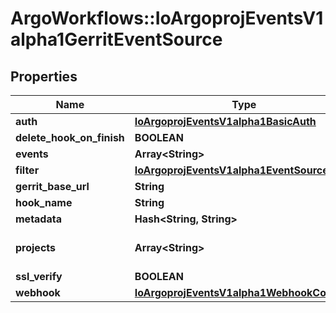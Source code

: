 # ArgoWorkflows::IoArgoprojEventsV1alpha1GerritEventSource

## Properties
Name | Type | Description | Notes
------------ | ------------- | ------------- | -------------
**auth** | [**IoArgoprojEventsV1alpha1BasicAuth**](IoArgoprojEventsV1alpha1BasicAuth.md) |  | [optional] 
**delete_hook_on_finish** | **BOOLEAN** |  | [optional] 
**events** | **Array&lt;String&gt;** |  | [optional] 
**filter** | [**IoArgoprojEventsV1alpha1EventSourceFilter**](IoArgoprojEventsV1alpha1EventSourceFilter.md) |  | [optional] 
**gerrit_base_url** | **String** |  | [optional] 
**hook_name** | **String** |  | [optional] 
**metadata** | **Hash&lt;String, String&gt;** |  | [optional] 
**projects** | **Array&lt;String&gt;** | List of project namespace paths like \&quot;whynowy/test\&quot;. | [optional] 
**ssl_verify** | **BOOLEAN** |  | [optional] 
**webhook** | [**IoArgoprojEventsV1alpha1WebhookContext**](IoArgoprojEventsV1alpha1WebhookContext.md) |  | [optional] 


